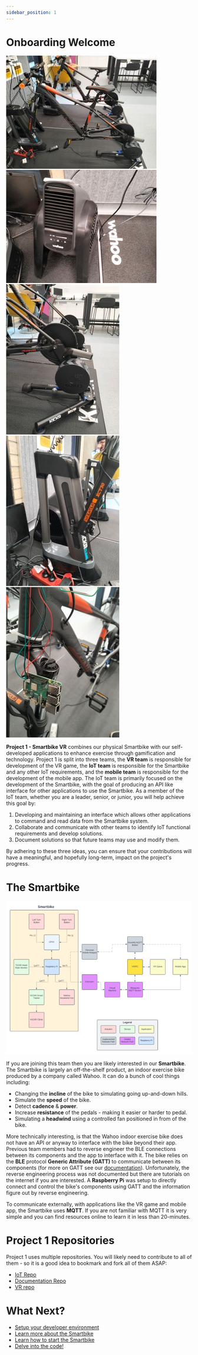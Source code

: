```yaml
---
sidebar_position: 1
---
```


# Onboarding Welcome

![Smartbike](../img/smartbike-photos/bike-profile.jpg)
![Headwind Fan](../img/smartbike-photos/headwind-fan.jpg)
![KICKR Smart Trainer](../img/smartbike-photos/kickr-left-side.jpg)
![KICKR Climb](../img/smartbike-photos/kickr-climb.jpg)
![Raspberry Pi](../img/smartbike-photos/raspberry-pi-attached.jpg)

**Project 1 - Smartbike VR** combines our physical Smartbike with our self-developed applications to enhance exercise through gamification and technology. Project 1 is split into three teams, the **VR team** is responsible for development of the VR game, the **IoT team** is responsible for the Smartbike and any other IoT requirements, and the **mobile team** is responsible for the development of the mobile app. The IoT team is primarily focused on the development of the Smartbike, with the goal of producing an API like interface for other applications to use the Smartbike. As a member of the IoT team, whether you are a leader, senior, or junior, you will help achieve this goal by:

1. Developing and maintaining an interface which allows other applications to command and read data from the Smartbike system.
2. Collaborate and communicate with other teams to identify IoT functional requirements and develop solutions.
3. Document solutions so that future teams may use and modify them.

By adhering to these three ideas, you can ensure that your contributions will have a meaningful, and hopefully long-term, impact on the project's progress.

# The Smartbike

![Smartbike Network Architecture](../img/architecture/network-architecture.png)

If you are joining this team then you are likely interested in our **Smartbike**. The Smartbike is largely an off-the-shelf product, an indoor exercise bike produced by a company called Wahoo. It can do a bunch of cool things including:

- Changing the **incline** of the bike to simulating going up-and-down hills.
- Simulate the **speed** of the bike.
- Detect **cadence** & **power**.
- Increase **resistance** of the pedals - making it easier or harder to pedal.
- Simulating a **headwind** using a controlled fan positioned in from of the bike.

More technically interesting, is that the Wahoo indoor exercise bike does not have an API or anyway to interface with the bike beyond their app. Previous team members had to reverse engineer the BLE connections between its components and the app to interface with it. The bike relies on the **BLE** protocol **Generic Attribute (GATT)** to communicate between its components (for more on GATT see our [documentation](../technical-background-information/GATT.md)). Unfortunately, the reverse engineering process was not documented but there are tutorials on the internet if you are interested. A **Raspberry Pi** was setup to directly connect and control the bike's components using GATT and the information figure out by reverse engineering.

To communicate externally, with applications like the VR game and mobile app, the Smartbike uses **MQTT**. If you are not familiar with MQTT it is very simple and you can find resources online to learn it in less than 20-minutes.

# Project 1 Repositories

Project 1 uses multiple repositories. You will likely need to contribute to all of them - so it is a good idea to bookmark and fork all of them ASAP:

- [IoT Repo](https://github.com/Redback-Operations/redback-smartbike-iot)
- [Documentation Repo](https://github.com/Redback-Operations/redback-documentation)
- [VR repo](https://github.com/Redback-Operations/redback-smartbike-iot)

# What Next?

- [Setup your developer environment](Developer-Environment-Setup.md)
- [Learn more about the Smartbike](Smartbike-Introduction.md)
- [Learn how to start the Smartbike](../operation/Starting-Smartbike.md)
- [Delve into the code!](https://github.com/Redback-Operations/redback-smartbike-iot)
